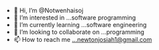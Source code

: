 - 👋 Hi, I’m @Notwenhaisoj
- 👀 I’m interested in ...software programming
- 🌱 I’m currently learning ...software engineering
- 💞️ I’m looking to collaborate on ...programming
- 📫 How to reach me ...newtonjosiah1@gmail.com

<!---
Notwenhaisoj/Notwenhaisoj is a ✨ special ✨ repository because its `README.md` (this file) appears on your GitHub profile.
You can click the Preview link to take a look at your changes.
--->
